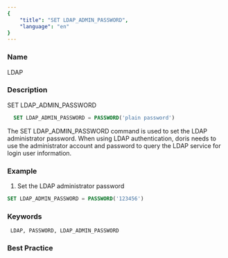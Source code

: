 ```yaml
---
{
    "title": "SET LDAP_ADMIN_PASSWORD",
    "language": "en"
}
---
```


<!--
Licensed to the Apache Software Foundation (ASF) under one
or more contributor license agreements.  See the NOTICE file
distributed with this work for additional information
regarding copyright ownership.  The ASF licenses this file
to you under the Apache License, Version 2.0 (the
"License"); you may not use this file except in compliance
with the License.  You may obtain a copy of the License at

  http://www.apache.org/licenses/LICENSE-2.0

Unless required by applicable law or agreed to in writing,
software distributed under the License is distributed on an
"AS IS" BASIS, WITHOUT WARRANTIES OR CONDITIONS OF ANY
KIND, either express or implied.  See the License for the
specific language governing permissions and limitations
under the License.
-->



### Name

LDAP

### Description

SET LDAP_ADMIN_PASSWORD

```sql
  SET LDAP_ADMIN_PASSWORD = PASSWORD('plain password')
```

  The SET LDAP_ADMIN_PASSWORD command is used to set the LDAP administrator password. When using LDAP authentication, doris needs to use the administrator account and password to query the LDAP service for login user information.

### Example

1. Set the LDAP administrator password

```sql
SET LDAP_ADMIN_PASSWORD = PASSWORD('123456')
```

### Keywords

     LDAP, PASSWORD, LDAP_ADMIN_PASSWORD

### Best Practice
